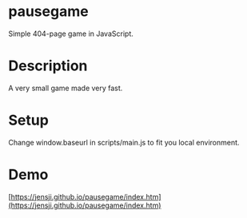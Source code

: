 # pausegame
Simple 404-page game in JavaScript.

# Description
A very small game made very fast.

# Setup
Change window.baseurl in scripts/main.js to fit you local environment.

# Demo
[https://jensji.github.io/pausegame/index.htm](https://jensji.github.io/pausegame/index.htm)

